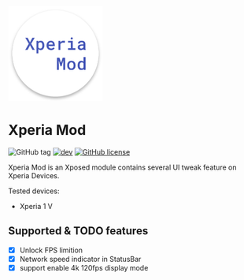 ![](./app/src/main/res/mipmap-xxxhdpi/ic_launcher.png)

# Xperia Mod

![GitHub tag](https://img.shields.io/github/v/tag/seasonyuu/XperiaMod-Xposed)
[![dev](https://github.com/seasonyuu/XperiaMod-Xposed/actions/workflows/dev.yaml/badge.svg)](https://github.com/seasonyuu/XperiaMod-Xposed/actions/workflows/dev.yaml)
[![GitHub license](https://img.shields.io/github/license/seasonyuu/XperiaMod-Xposed?style=flat-square)](LICENSE)

Xperia Mod is an Xposed module contains several UI tweak feature on Xperia Devices.

Tested devices:

- Xperia 1 V

## Supported & TODO features

- [x] Unlock FPS limition
- [x] Network speed indicator in StatusBar
- [x] support enable 4k 120fps display mode